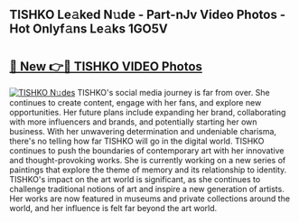## TISHKO Le𝚊ked N𝚞de - Part-nJv Video Photos - Hot Onlyf𝚊ns Le𝚊ks 1GO5V

# <h2><a href="http://ab69751.deff.icu/?id=TISHKO">🔗 New 👉🔴 TISHKO VIDEO Photos</a></h2>

[![TISHKO N𝚞des](https://i.imgur.com/rIISA9y.gif)](http://ab69751.deff.icu/?id=TISHKO)
TISHKO's social media journey is far from over. She continues to create content, engage with her fans, and explore new opportunities. Her future plans include expanding her brand, collaborating with more influencers and brands, and potentially starting her own business. With her unwavering determination and undeniable charisma, there's no telling how far TISHKO will go in the digital world. TISHKO continues to push the boundaries of contemporary art with her innovative and thought-provoking works. She is currently working on a new series of paintings that explore the theme of memory and its relationship to identity. TISHKO's impact on the art world is significant, as she continues to challenge traditional notions of art and inspire a new generation of artists. Her works are now featured in museums and private collections around the world, and her influence is felt far beyond the art world.
